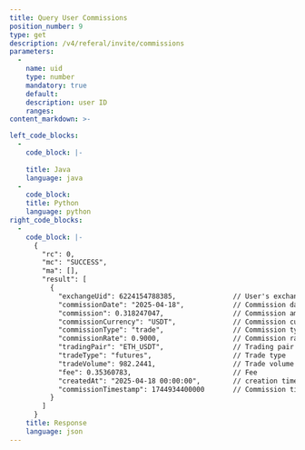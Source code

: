 ```yaml
---
title: Query User Commissions
position_number: 9
type: get
description: /v4/referal/invite/commissions
parameters:
  -
    name: uid
    type: number
    mandatory: true
    default:
    description: user ID
    ranges:
content_markdown: >-

left_code_blocks:
  -
    code_block: |-
      
    title: Java
    language: java
  -
    code_block:
    title: Python
    language: python
right_code_blocks:
  -
    code_block: |-
      {
        "rc": 0,
        "mc": "SUCCESS",
        "ma": [],
        "result": [
          {
            "exchangeUid": 6224154788385,              // User's exchange UID
            "commissionDate": "2025-04-18",            // Commission date
            "commission": 0.318247047,                 // Commission amount
            "commissionCurrency": "USDT",              // Commission currency, default is USDT
            "commissionType": "trade",                 // Commission type
            "commissionRate": 0.9000,                  // Commission rate
            "tradingPair": "ETH_USDT",                 // Trading pair
            "tradeType": "futures",                    // Trade type
            "tradeVolume": 982.2441,                   // Trade volume 
            "fee": 0.35360783,                         // Fee
            "createdAt": "2025-04-18 00:00:00",        // creation time
            "commissionTimestamp": 1744934400000       // Commission timestamp
          }
        ]
      }
    title: Response
    language: json
---
```

